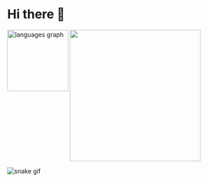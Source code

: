 # Hi there 👋

<div style="display:inline-block;" align="left">
  <img src="https://github-readme-stats.vercel.app/api/top-langs?locale=en&hide_title=false&layout=compact&card_width=320&langs_count=5&theme=dracula&hide_border=false&username=betossauro" height="140" alt="languages graph"  />
  <img align="right" height="300" src="https://media.giphy.com/media/W4CJ8xy0noyja0fgdo/giphy.gif" />
</div>
<p></p>

![snake gif](https://github.com/betossauro/betossauro/blob/output/github-contribution-grid-snake.svg)
